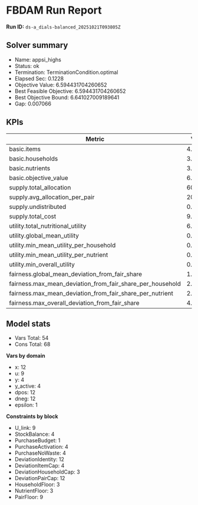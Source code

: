 # FBDAM Run Report

**Run ID:** `ds-a_dials-balanced_20251021T093805Z`

## Solver summary
- Name: appsi_highs
- Status: ok
- Termination: TerminationCondition.optimal
- Elapsed Sec: 0.1228
- Objective Value: 6.594431704260652
- Best Feasible Objective: 6.594431704260652
- Best Objective Bound: 6.641027009189641
- Gap: 0.007066

## KPIs
| Metric | Value |
|---|---|
| basic.items | 4.0 |
| basic.households | 3.0 |
| basic.nutrients | 3.0 |
| basic.objective_value | 6.59443 |
| supply.total_allocation | 60.0 |
| supply.avg_allocation_per_pair | 20.0 |
| supply.undistributed | 0.0 |
| supply.total_cost | 9.6 |
| utility.total_nutritional_utility | 6.59443 |
| utility.global_mean_utility | 0.73271 |
| utility.min_mean_utility_per_household | 0.6043 |
| utility.min_mean_utility_per_nutrient | 0.36158 |
| utility.min_overall_utility | 0.20975 |
| fairness.global_mean_deviation_from_fair_share | 1.55556 |
| fairness.max_mean_deviation_from_fair_share_per_household | 2.33333 |
| fairness.max_mean_deviation_from_fair_share_per_nutrient | 2.66667 |
| fairness.max_overall_deviation_from_fair_share | 4.0 |

## Model stats
- Vars Total: 54
- Cons Total: 68

**Vars by domain**
- x: 12
- u: 9
- y: 4
- y_active: 4
- dpos: 12
- dneg: 12
- epsilon: 1

**Constraints by block**
- U_link: 9
- StockBalance: 4
- PurchaseBudget: 1
- PurchaseActivation: 4
- PurchaseNoWaste: 4
- DeviationIdentity: 12
- DeviationItemCap: 4
- DeviationHouseholdCap: 3
- DeviationPairCap: 12
- HouseholdFloor: 3
- NutrientFloor: 3
- PairFloor: 9

